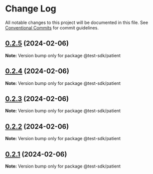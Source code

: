 # Change Log

All notable changes to this project will be documented in this file.
See [Conventional Commits](https://conventionalcommits.org) for commit guidelines.

## [0.2.5](https://github.com/hiqbalmallick/lerna-test/compare/v0.2.4...v0.2.5) (2024-02-06)

**Note:** Version bump only for package @test-sdk/patient





## [0.2.4](https://github.com/hiqbalmallick/lerna-test/compare/v0.2.3...v0.2.4) (2024-02-06)

**Note:** Version bump only for package @test-sdk/patient





## [0.2.3](https://github.com/hiqbalmallick/lerna-test/compare/v0.2.2...v0.2.3) (2024-02-06)

**Note:** Version bump only for package @test-sdk/patient





## [0.2.2](https://github.com/hiqbalmallick/lerna-test/compare/v0.2.1...v0.2.2) (2024-02-06)

**Note:** Version bump only for package @test-sdk/patient





## [0.2.1](https://github.com/hiqbalmallick/lerna-test/compare/v0.2.0...v0.2.1) (2024-02-06)

**Note:** Version bump only for package @test-sdk/patient
